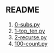 ## README

1. [0-subs.py](0-subs.py)
2. [1-top_ten.py](1-top_ten.py)
2. [2-recurse.py](2-recurse.py)
3. [100-count.py](100-count.py)
